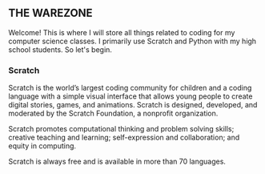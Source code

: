## THE WAREZONE

Welcome! This is where I will store all things related to coding for my computer science classes. I primarily use Scratch and Python with my high school students. So let's begin.

### Scratch

Scratch is the world’s largest coding community for children and a coding language with a simple visual interface that allows young people to create digital stories, games, and animations. Scratch is designed, developed, and moderated by the Scratch Foundation, a nonprofit organization.

Scratch promotes computational thinking and problem solving skills; creative teaching and learning; self-expression and collaboration; and equity in computing.

Scratch is always free and is available in more than 70 languages.
```

